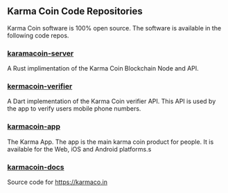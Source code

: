 ## Karma Coin Code Repositories
Karma Coin software is 100% open source.
The software is available in the following code repos.

### [karamacoin-server](https://github.com/karma-coin/karmacoin-server)
A Rust implimentation of the Karma Coin Blockchain Node and API.

### [kermacoin-verifier](https://github.com/karma-coin/karmacoin-verifier)
A Dart implementation of the Karma Coin verifier API. 
This API is used by the app to verify users mobile phone numbers.

### [karmacoin-app](https://github.com/karma-coin/karmacoin-app)
The Karma App.
The app is the main karma coin product for people.
It is available for the Web, iOS and Android platforms.s

### [karmacoin-docs](https://github.com/karma-coin/karmacoin-docs)
Source code for https://karmaco.in
